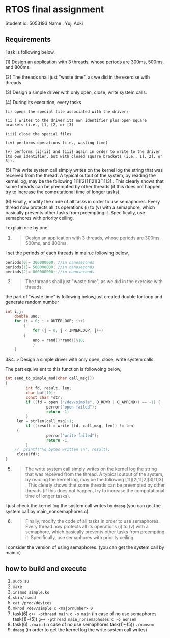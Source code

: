 # RTOS final assignment

Student id: 5053193
Name : Yuji Aoki

## Requirements

Task is following below,

(1) Design an application with 3 threads, whose periods are 300ms, 500ms, and 800ms.

(2) The threads shall just "waste time", as we did in the exercise with threads.

(3) Design a simple driver with only open, close, write system calls.

(4) During its execution, every tasks 

	(i) opens the special file associated with the driver;

	(ii ) writes to the driver its own identifier plus open square brackets (i.e., [1, [2, or [3)

	(iii) close the special files

	(iv) performs operations (i.e., wasting time)

	(v) performs (i)(ii) and (iii) again in order to write to the driver its own identifier, but with closed square brackets (i.e., 1], 2], or 3]).

(5) The write system call simply writes on the kernel log the string that was received from the thread. A typical output of the system, by reading the kernel log, may be the following [11][2[11]2][3[11]3]  . This clearly shows that some threads can be preempted by other threads (if this does not happen, try to increase the computational time of longer tasks).

(6) Finally, modify the code of all tasks in order to use semaphores. Every thread now protects all its operations (i) to (v) with a semaphore, which basically prevents other tasks from preempting it. Specifically, use semaphores with priority ceiling.  


I explain one by one.

1. >Design an application with 3 threads, whose periods are 300ms, 500ms, and 800ms. 

I set the periods of each threads in main.c following below,
```c 
periods[0]= 300000000; //in nanoseconds
periods[1]= 500000000; //in nanoseconds
periods[2]= 800000000; //in nanoseconds
```

2. >The threads shall just "waste time", as we did in the exercise with threads.

the part of "waste time" is following below,just created double for loop and generate random number
```c 
int i,j;
	double uno;
  	for (i = 0; i < OUTERLOOP; i++)
    	{
      		for (j = 0; j < INNERLOOP; j++)
		{
			uno = rand()*rand()%10;
    		}
  	}
```

3&4. > Design a simple driver with only open, close, write system calls.

The part equivalent to this function is followoing below,

```c 
int send_to_simple_mod(char call_msg[]) 
{
         int fd, result, len;
         char buf[10];
         const char *str;
         if ((fd = open ("/dev/simple", O_RDWR | O_APPEND)) == -1) {
                  perror("open failed");
                  return -1;
         }
	 len = strlen(call_msg)+1;
         if ((result = write (fd, call_msg, len)) != len) 
	 {
                  perror("write failed");
                  return -1;
         }
	//  printf("%d bytes written \n", result);
	 close(fd);
}
```
5. >  The write system call simply writes on the kernel log the string that was received from the thread. A typical output of the system, by reading the kernel log, may be the following [11][2[11]2][3[11]3]  . This clearly shows that some threads can be preempted by other threads (if this does not happen, try to increase the computational time of longer tasks).

I just check the kernel log the system call writes by `dmesg` (you can get the system call by main_nonsemaphores.c)

6. > Finally, modify the code of all tasks in order to use semaphores. Every thread now protects all its operations (i) to (v) with a semaphore, which basically prevents other tasks from preempting it. Specifically, use semaphores with priority ceiling. 

I consider the version of using semaphores. (you can get the system call by main.c)

## how to build and execute

1. `sudo su`
2. `make`
3. `insmod simple.ko`
4. `sbin/lsmod`
5. `cat /proc/devices`
6. `mknod /dev/simple c <majornumber> 0 `
7. task(6) `g++ -pthread main.c -o main` 
(in case of no use semaphores task(1)~(5)) `g++ -pthread main_nonsemaphoses.c -o nonsem` 
8. task(6) `./main` 
(in case of no use semaphores  task(1)~(5)) `./nonsem` 
9. `dmesg` (in order to get the kernel log the write system call writes)
